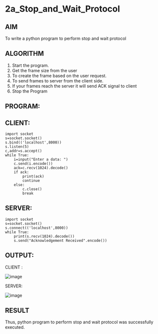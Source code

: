 # 2a_Stop_and_Wait_Protocol
## AIM 
To write a python program to perform stop and wait protocol
## ALGORITHM
1. Start the program.
2. Get the frame size from the user
3. To create the frame based on the user request.
4. To send frames to server from the client side.
5. If your frames reach the server it will send ACK signal to client
6. Stop the Program
## PROGRAM:

## CLIENT:
```
import socket
s=socket.socket()
s.bind(('localhost',8000))
s.listen(5)
c,addr=s.accept()
while True:
    i=input("Enter a data: ")
    c.send(i.encode())
    ack=c.recv(1024).decode()
    if ack:
        print(ack)
        continue
    else:
        c.close()
        break
```
## SERVER:
```
import socket
s=socket.socket()
s.connect(('localhost',8000))
while True:
    print(s.recv(1024).decode())
    s.send("Acknowledgement Received".encode())
```
## OUTPUT:

CLIENT :

![image](https://github.com/ANU23000217/2a_Stop_and_Wait_Protocol/assets/139117108/32751e16-a815-43a6-886b-61ea9fe7f3bd)

SERVER:

![image](https://github.com/ANU23000217/2a_Stop_and_Wait_Protocol/assets/139117108/f9e24503-1f16-4486-8b80-f56a283a066d)


## RESULT
Thus, python program to perform stop and wait protocol was successfully executed.
